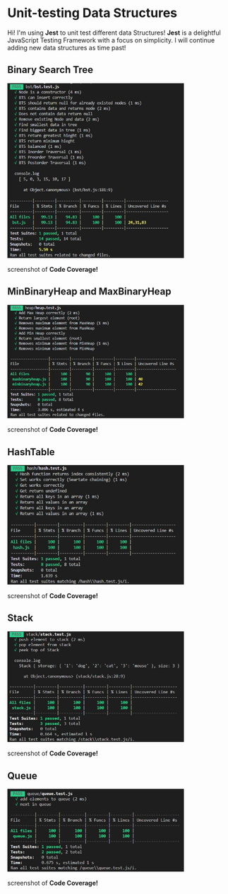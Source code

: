 # Unit-testing Data Structures

Hi! I'm using **Jest** to unit test different data Structures! **Jest**  is a delightful JavaScript Testing Framework with a focus on simplicity. I will continue adding new data structures as time past!


## Binary Search Tree 
<img  src="public/images/bstcoverage.JPG"  width='400'><br>

screenshot of **Code Coverage!**

## MinBinaryHeap and MaxBinaryHeap 
<img  src="public/images/heapcoverage.JPG"  width='400'><br>

screenshot of **Code Coverage!**

## HashTable 
<img  src="public/images/hashcoverage.JPG"  width='400'><br>

screenshot of **Code Coverage!**

## Stack 
<img  src="public/images/stackcoverage.JPG"  width='400'><br>

screenshot of **Code Coverage!**

## Queue 
<img  src="public/images/queuecoverage.JPG"  width='400'><br>

screenshot of **Code Coverage!**